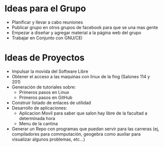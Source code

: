 Ideas para el Grupo
===================

- Planificar y llevar a cabo reuniones
- Publicar grupo en otros grupos de facebook para que se una mas gente
- Empezar a diseñar y agregar material a la página web del grupo
- Trabajar en Conjunto con GNU/CEI

Ideas de Proyectos
==================
- Impulsar la movida del Software Libre
- Obtener el acceso a las maquinas con linux de la fing (Salones 114 y 201)
- Generación de tutoriales sobre:
  - Primeros pasos en Linux
  - Primeros pasos en GitHub
- Construir listado de enlaces de utilidad
- Desarrollo de aplicaciones:
  - Aplicacion Movil para saber que salon hay libre de la facultad a determinada hora
  - Menu de la cantina
- Generar un Repo con programas que puedan servir para las carreras (ej, compiladores para commputación, geogebra como auxliar para visualizar algunos problemas, etc...)

